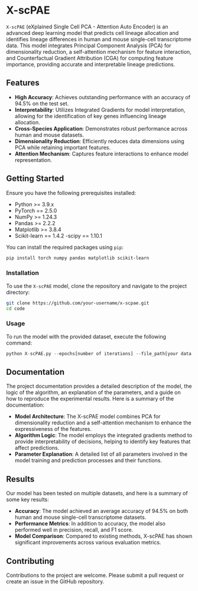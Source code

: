 # X-scPAE

`X-scPAE` (eXplained Single Cell PCA - Attention Auto Encoder) is an advanced deep learning model that predicts cell lineage allocation and identifies lineage differences in human and mouse single-cell transcriptome data. 
This model integrates Principal Component Analysis (PCA) for dimensionality reduction, a self-attention mechanism for feature interaction, and Counterfactual Gradient Attribution (CGA) for computing feature importance, providing accurate and interpretable lineage predictions.


## Features

- **High Accuracy**: Achieves outstanding performance with an accuracy of 94.5% on the test set.
- **Interpretability**: Utilizes Integrated Gradients for model interpretation, allowing for the identification of key genes influencing lineage allocation.
- **Cross-Species Application**: Demonstrates robust performance across human and mouse datasets.
- **Dimensionality Reduction**: Efficiently reduces data dimensions using PCA while retaining important features.
- **Attention Mechanism**: Captures feature interactions to enhance model representation.

## Getting Started

Ensure you have the following prerequisites installed:
- Python >= 3.9.x
- PyTorch == 2.5.0 
- NumPy >= 1.24.3
- Pandas >= 2.2.2
- Matplotlib >= 3.8.4
- Scikit-learn == 1.4.2
-scipy == 1.10.1

You can install the required packages using `pip`:

```bash
pip install torch numpy pandas matplotlib scikit-learn
```

### Installation

To use the `X-scPAE` model, clone the repository and navigate to the project directory:

```bash
git clone https://github.com/your-username/x-scpae.git
cd code
```

### Usage

To run the model with the provided dataset, execute the following command:

```python
python X-scPAE.py --epochs[number of iterations] --file_path[your data file path]
```

## Documentation
The project documentation provides a detailed description of the model, the logic of the algorithm, an explanation of the parameters, and a guide on how to reproduce the experimental results. Here is a summary of the documentation:

- **Model Architecture**: The X-scPAE model combines PCA for dimensionality reduction and a self-attention mechanism to enhance the expressiveness of the features.
- **Algorithm Logic**: The model employs the integrated gradients method to provide interpretability of decisions, helping to identify key features that affect predictions.
- **Parameter Explanation**: A detailed list of all parameters involved in the model training and prediction processes and their functions.

## Results
Our model has been tested on multiple datasets, and here is a summary of some key results:

- **Accuracy**: The model achieved an average accuracy of 94.5% on both human and mouse single-cell transcriptome datasets.
- **Performance Metrics**: In addition to accuracy, the model also performed well in precision, recall, and F1 score.
- **Model Comparison**: Compared to existing methods, X-scPAE has shown significant improvements across various evaluation metrics.

## Contributing

Contributions to the project are welcome. Please submit a pull request or create an issue in the GitHub repository.


